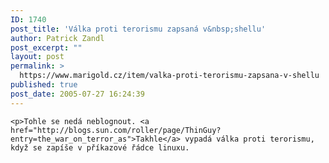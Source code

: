 ```yaml
---
ID: 1740
post_title: 'Válka proti terorismu zapsaná v&nbsp;shellu'
author: Patrick Zandl
post_excerpt: ""
layout: post
permalink: >
  https://www.marigold.cz/item/valka-proti-terorismu-zapsana-v-shellu
published: true
post_date: 2005-07-27 16:24:39
---
```

	<p>Tohle se nedá neblognout. <a href="http://blogs.sun.com/roller/page/ThinGuy?entry=the_war_on_terror_as">Takhle</a> vypadá válka proti terorismu, když se zapíše v příkazové řádce linuxu.
</p>